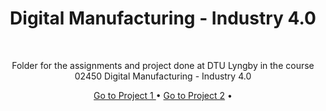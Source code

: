 <div align="center">
  <h1>Digital Manufacturing - Industry 4.0</h1>
</div>

<br />
<p align="center">Folder for the assignments and project done at DTU Lyngby in the course 02450 Digital Manufacturing - Industry 4.0</p>

<div align="center">
  <a href="">Go to Project 1 </a> •
  <a href="">Go to Project 2</a> •
</div>


